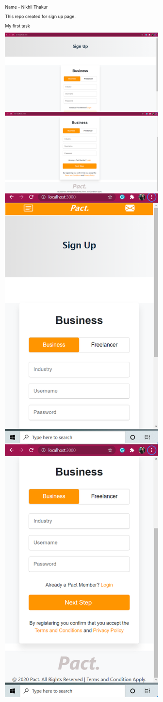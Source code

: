 Name - Nikhil Thakur

This repo created for sign up page.

My first task

<img src="img1.png">

<img src="img2.png">

<img src="img3.png">

<img src="img4.png">
